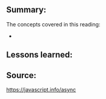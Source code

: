 ## Summary:
The concepts covered in this reading:

* 

## Lessons learned:


## Source:
https://javascript.info/async